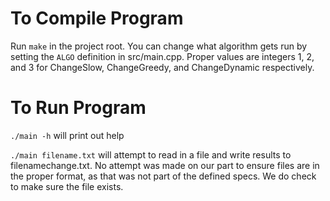 To Compile Program
==================
Run `make` in the project root. You can change what algorithm gets run by setting the `ALGO` definition in src/main.cpp.
Proper values are integers 1, 2, and 3 for ChangeSlow, ChangeGreedy, and ChangeDynamic respectively.

To Run Program
===============
`./main -h` will print out help

`./main filename.txt` will attempt to read in a file and write results to filenamechange.txt. No attempt was made on
our part to ensure files are in the proper format, as that was not part of the defined specs. We do check to make sure
the file exists.
